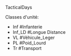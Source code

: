 TacticalDays

Classes d'unité:

- Inf    #Infanterie
- Inf_LD #Longue Distance
- VL     #Véhicule_Leger
- PL     #Poid_Lourd
- Tr     #Transport
